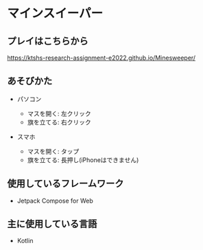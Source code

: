 # マインスイーパー

## プレイはこちらから

https://ktshs-research-assignment-e2022.github.io/Minesweeper/

## あそびかた

- パソコン
    - マスを開く: 左クリック
    - 旗を立てる: 右クリック


- スマホ
    - マスを開く: タップ
    - 旗を立てる: 長押し(iPhoneはできません)

## 使用しているフレームワーク

- Jetpack Compose for Web

## 主に使用している言語

- Kotlin
